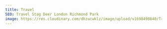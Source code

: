 ```yaml
---
title: Travel
SEO: Travel Stag Deer London Richmond Park
image: https://res.cloudinary.com/dhzucwklz/image/upload/v1698490840/Travel/_DSF8259_yhx9md.jpg
---
```

